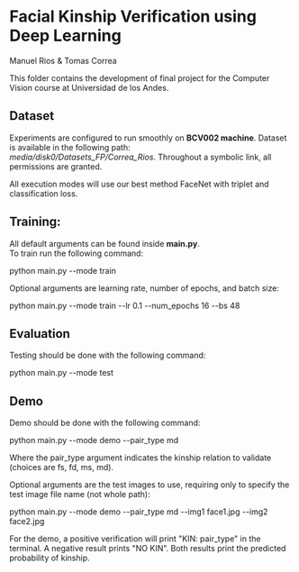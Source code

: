 # Facial Kinship Verification using Deep Learning

Manuel Rios & Tomas Correa

This folder contains the development of final project for the Computer Vision course at Universidad de los Andes.


## Dataset 

Experiments are configured to run smoothly on **BCV002 machine**. Dataset is available in the following path:  
*media/disk0/Datasets_FP/Correa_Rios*. Throughout a symbolic link, all permissions are granted.

All execution modes will use our best method FaceNet with triplet and classification loss.

## Training:

All default arguments can be found inside **main.py**.  
To train run the following command:

python main.py --mode train

Optional arguments are learning rate, number of epochs, and batch size:

python main.py --mode train --lr 0.1 --num_epochs 16 --bs 48
 

## Evaluation

Testing should be done with the following command:

python main.py --mode test


## Demo

Demo should be done with the following command:

python main.py --mode demo --pair_type md

Where the pair_type argument indicates the kinship relation to validate (choices are fs, fd, ms, md).

Optional arguments are the test images to use, requiring only to specify the test image file name (not whole path):

python main.py --mode demo --pair_type md --img1 face1.jpg --img2 face2.jpg

For the demo, a positive verification will print "KIN: pair_type" in the terminal. A negative result prints "NO KIN". Both results print the predicted probability of kinship.